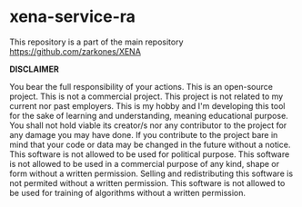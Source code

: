 # xena-service-ra
This repository is a part of the main repository https://github.com/zarkones/XENA

**DISCLAIMER**

You bear the full responsibility of your actions. This is an open-source project. This is not a commercial project. This project is not related to my current nor past employers. This is my hobby and I'm developing this tool for the sake of learning and understanding, meaning educational purpose. You shall not hold viable its creator/s nor any contributor to the project for any damage you may have done. If you contribute to the project bare in mind that your code or data may be changed in the future without a notice. This software is not allowed to be used for political purpose. This software is not allowed to be used in a commercial purpose of any kind, shape or form without a written permission. Selling and redistributing this software is not permited without a written permission. This software is not allowed to be used for training of algorithms without a written permission.
